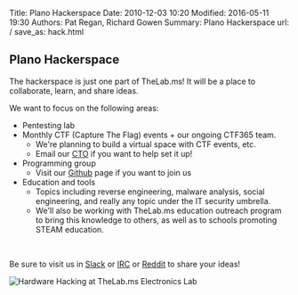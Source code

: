 Title: Plano Hackerspace
Date: 2010-12-03 10:20
Modified: 2016-05-11 19:30
Authors: Pat Regan, Richard Gowen
Summary: Plano Hackerspace
url: /
save_as: hack.html

## Plano Hackerspace

The hackerspace is just one part of TheLab.ms!  It will be a place to collaborate, learn, and share ideas.

We want to focus on the following areas:

* Pentesting lab
* Monthly CTF (Capture The Flag) events + our ongoing CTF365 team.
    * We&#39;re planning to build a virtual space with CTF events, etc. 
    * Email our [CTO](mailto:jarrod@thelab.ms) if you want to help set it up!
* Programming group
    * Visit our [Github](https://github.com/TheLab-ms) page if you want to join us
* Education and tools
    * Topics including reverse engineering, malware analysis, social engineering, and really any topic under the IT security umbrella. 
    * We&#39;ll also be working with TheLab.ms education outreach program to bring this knowledge to others, as well as to schools promoting STEAM education.

&nbsp;

Be sure to visit us in [Slack](https://thelab.slack.com) or [IRC](https://kiwiirc.com/client/irc.freenode.org/?nick=TheLabGuest|?&theme=cli#thelab.ms) or [Reddit](http://www.reddit.com/r/TheLab_ms/) to share your ideas!

<img src="{filename}/images/Hack1.jpg" alt="Hardware Hacking at TheLab.ms Electronics Lab" />

